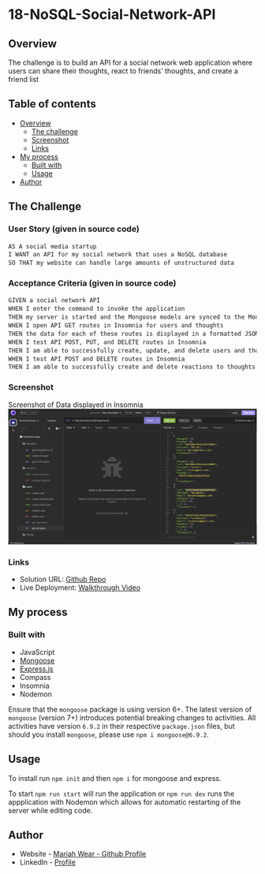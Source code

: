 # 18-NoSQL-Social-Network-API

## Overview

 The challenge is to build an API for a social network web application where users can share their thoughts, react to friends’ thoughts, and create a friend list

## Table of contents

- [Overview](#overview)
  - [The challenge](#the-challenge)
  - [Screenshot](#screenshot)
  - [Links](#links)
- [My process](#my-process)
  - [Built with](#built-with)
  - [Usage](#usage)
- [Author](#author)

## The Challenge

### User Story (given in source code)

```md
AS A social media startup
I WANT an API for my social network that uses a NoSQL database
SO THAT my website can handle large amounts of unstructured data
```

### Acceptance Criteria (given in source code)

```md
GIVEN a social network API
WHEN I enter the command to invoke the application
THEN my server is started and the Mongoose models are synced to the MongoDB database
WHEN I open API GET routes in Insomnia for users and thoughts
THEN the data for each of these routes is displayed in a formatted JSON
WHEN I test API POST, PUT, and DELETE routes in Insomnia
THEN I am able to successfully create, update, and delete users and thoughts in my database
WHEN I test API POST and DELETE routes in Insomnia
THEN I am able to successfully create and delete reactions to thoughts and add and remove friends to a user’s friend list
```

### Screenshot
Screenshot of Data displayed in Insomnia
![](./assets/getusers-insomnia.png)


### Links

- Solution URL: [Github Repo](https://github.com/mariahw4/18-NoSQL-Social-Network-API)
- Live Deployment: [Walkthrough Video](https://drive.google.com/file/d/1armq07g0PJujpQ0r6yLZx1_fnXShdEC3/view)

## My process

### Built with

- JavaScript
- [Mongoose](https://www.npmjs.com/package/mongoose)
- [Express.js](https://www.npmjs.com/package/express)
- Compass
- Insomnia
- Nodemon

Ensure that the `mongoose` package is using version 6+. The latest version of `mongoose` (version 7+) introduces potential breaking changes to activities. All activities have version `6.9.2` in their respective `package.json` files, but should you install `mongoose`, please use `npm i mongoose@6.9.2`.

## Usage

To install run `npm init` and then `npm i` for mongoose and express.

To start `npm run start` will run the application or `npm run dev` runs the appplication with Nodemon which allows for automatic restarting of the server while editing code. 

## Author

- Website - [Mariah Wear - Github Profile](https://github.com/mariahw4)
- LinkedIn - [Profile](https://www.linkedin.com/in/mariah-wear-7b1630255/)
